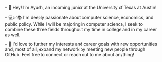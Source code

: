 – 👋 Hey! I’m Ayush, an incoming junior at the University of Texas at Austin!

– 💻📈📚 I'm deeply passionate about computer science, economics, and public policy. While I will be majoring in computer science, I seek to combine these three fields throughout my time in college and in my career as well.

– 👥 I'd love to further my interests and career goals with new opportunities and, most of all, expand my network by meeting new people through GitHub. Feel free to connect or reach out to me about anything!

<!---
jonamhsuya/jonamhsuya is a ✨ special ✨ repository because its `README.md` (this file) appears on your GitHub profile.
You can click the Preview link to take a look at your changes.
--->
